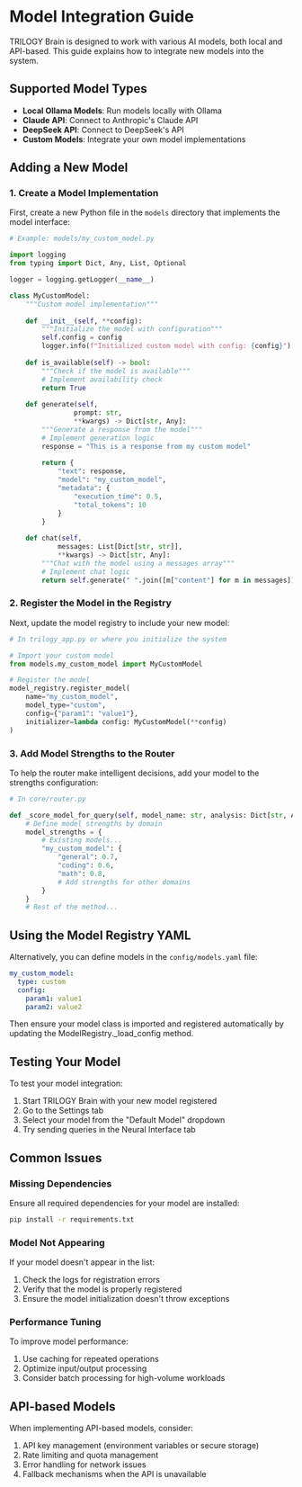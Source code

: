 # Model Integration Guide

TRILOGY Brain is designed to work with various AI models, both local and API-based. This guide explains how to integrate new models into the system.

## Supported Model Types

- **Local Ollama Models**: Run models locally with Ollama
- **Claude API**: Connect to Anthropic's Claude API
- **DeepSeek API**: Connect to DeepSeek's API
- **Custom Models**: Integrate your own model implementations

## Adding a New Model

### 1. Create a Model Implementation

First, create a new Python file in the `models` directory that implements the model interface:

```python
# Example: models/my_custom_model.py

import logging
from typing import Dict, Any, List, Optional

logger = logging.getLogger(__name__)

class MyCustomModel:
    """Custom model implementation"""
    
    def __init__(self, **config):
        """Initialize the model with configuration"""
        self.config = config
        logger.info(f"Initialized custom model with config: {config}")
        
    def is_available(self) -> bool:
        """Check if the model is available"""
        # Implement availability check
        return True
        
    def generate(self, 
                prompt: str, 
                **kwargs) -> Dict[str, Any]:
        """Generate a response from the model"""
        # Implement generation logic
        response = "This is a response from my custom model"
        
        return {
            "text": response,
            "model": "my_custom_model",
            "metadata": {
                "execution_time": 0.5,
                "total_tokens": 10
            }
        }
        
    def chat(self, 
            messages: List[Dict[str, str]], 
            **kwargs) -> Dict[str, Any]:
        """Chat with the model using a messages array"""
        # Implement chat logic
        return self.generate(" ".join([m["content"] for m in messages]))
```

### 2. Register the Model in the Registry

Next, update the model registry to include your new model:

```python
# In trilogy_app.py or where you initialize the system

# Import your custom model
from models.my_custom_model import MyCustomModel

# Register the model
model_registry.register_model(
    name="my_custom_model",
    model_type="custom",
    config={"param1": "value1"},
    initializer=lambda config: MyCustomModel(**config)
)
```

### 3. Add Model Strengths to the Router

To help the router make intelligent decisions, add your model to the strengths configuration:

```python
# In core/router.py

def _score_model_for_query(self, model_name: str, analysis: Dict[str, Any]) -> float:
    # Define model strengths by domain
    model_strengths = {
        # Existing models...
        "my_custom_model": {
            "general": 0.7,
            "coding": 0.6,
            "math": 0.8,
            # Add strengths for other domains
        }
    }
    # Rest of the method...
```

## Using the Model Registry YAML

Alternatively, you can define models in the `config/models.yaml` file:

```yaml
my_custom_model:
  type: custom
  config:
    param1: value1
    param2: value2
```

Then ensure your model class is imported and registered automatically by updating the ModelRegistry._load_config method.

## Testing Your Model

To test your model integration:

1. Start TRILOGY Brain with your new model registered
2. Go to the Settings tab
3. Select your model from the "Default Model" dropdown
4. Try sending queries in the Neural Interface tab

## Common Issues

### Missing Dependencies

Ensure all required dependencies for your model are installed:

```bash
pip install -r requirements.txt
```

### Model Not Appearing

If your model doesn't appear in the list:

1. Check the logs for registration errors
2. Verify that the model is properly registered
3. Ensure the model initialization doesn't throw exceptions

### Performance Tuning

To improve model performance:

1. Use caching for repeated operations
2. Optimize input/output processing
3. Consider batch processing for high-volume workloads

## API-based Models

When implementing API-based models, consider:

1. API key management (environment variables or secure storage)
2. Rate limiting and quota management
3. Error handling for network issues
4. Fallback mechanisms when the API is unavailable 
